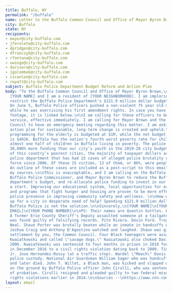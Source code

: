 ```yaml
---
title: Buffalo, NY
permalink: "/buffalo"
name: Letter to the Buffalo Common Council and Office of Mayor Byron Brown
city: Buffalo
state: NY
recipients:
- mayor@city-buffalo.com
- jferoleto@city-buffalo.com
- dpridgen@city-buffalo.com
- dfranczyk@city-buffalo.com
- rfontana@city-buffalo.com
- uwingo@city-buffalo.com
- darivera@city-buffalo.com
- jgolombek@city-buffalo.com
- cscanlon@city-buffalo.com
- rwyatt@city-buffalo.com
subject: Buffalo Police Department Budget Reform and Action Plan
body: "To the Buffalo Common Council and Office of Mayor Byron Brown,\n\nMy name is
  [YOUR NAME] and I am a resident of [YOUR NEIGHBORHOOD]. I am imploring you to meaningfully
  restrict the Buffalo Police Department's $121.9 million dollar budget immediately.
  On June 5, Buffalo Police officers pushed a non-violent 75 year old man to the ground
  while he was exercising his first amendment rights. In case you have not seen the
  footage, it is linked below.\n\nI am calling for these officers to be removed from
  service, effective immediately. I am calling for Mayor Brown and the Buffalo Common
  Council to have an emergency meeting regarding this matter. I am asking that an
  action plan for sustainable, long-term change is created and upheld.\n\nRecreational
  programming for the elderly is budgeted at $1M, while the net budget for youth programs
  is $401K. Buffalo has the nation's fourth worst poverty rate for children, with
  almost one half of children in Buffalo living in poverty. The police were allocated
  30,000% more funding than our city’s youth in the 2019-20 city budget.\n\nIn one
  of this country’s poorest cities, the majority of taxpayer dollars are funding a
  police department that has had 15 cases of alleged police brutality or excessive
  force since 2006. Of those 15 victims, 13 of them, or 86%, were people of color.
  An outline of these cases are included as a post-script to this email, alongside
  my sources.\n\nThis is unacceptable, and I am calling on the Buffalo Common Council,
  Buffalo Police Commissioner, and Mayor Byron Brown to reduce the Buffalo Police
  department's budget, and re-allocate police funding to invest in our community--as
  a start. Improving our educational system, local opportunities for economic growth,
  and programs that fight hunger and housing are proven to be more effective than
  police presence in improving community safety and wellness. \n\nHow will you show
  up for a city in desperate need of help? Spending $121.9 million dollars on the
  Buffalo Police is not the solution.\n\nSincerely,\n[YOUR NAME]\n[YOUR ADDRESS]\n[YOUR
  EMAIL]\n[YOUR PHONE NUMBER]\n\nPS: Their names are Quentin Suttles. Wilson Morales.
  A former Erie County Sheriff's Deputy assaulted someone at a tailgate party and
  was found guilty of falsifying records. Pito Rivera. Devin Ford. Troy Hodge. Marcus
  Neal. Shaun Porter was brutally beaten while an inmate in handcuffs while officers
  Joshua Craig and Anthony D'Agostino watched and laughed. Shaun was given a $300,000
  settlement by you, the Common Council. Four Black teenagers were assaulted by Gregory
  Kwaiatkowski and called \"savage dogs.\" Kwaiatowski also choked David N. Mack in
  2006. Kwaiatkowski was sentenced to four months in prison in 2018 for pleading guilty
  in December 2016 to a civil rights violation dating back to 2009. Timothy Stanton,
  Jr. Jose Hernandez-Rossy (at a traffic stop). Wardel \"Meech\" Davis, who died in
  police custody. National Air Guardsman William Sager who was handcuffed while unconscious
  and later died. John T. Willet, a Black man, was kicked and slapped while handcuffed
  on the ground by Buffalo Police officer John Cirulli, who was sentenced to a year
  of probation. Cirulli resigned and pleaded guilty to two federal misdemeanor civil
  rights violations earlier in 2014.\n\nSources --\nhttps://www.cnn.com/2020/06/05/us/buffalo-police-suspension-shoving-man-trnd/index.html\nhttps://www.bizjournals.com/buffalo/news/2019/01/15/buffalo-posts-the-nations-fourth-worst-poverty.html\nhttps://buffalonews.com/2020/01/01/lagging-in-2020-buffalo-needs-to-close-gaps-to-prosper-by-2030/\nhttps://www.wkbw.com/news/i-team/15-cases-of-alleged-police-brutality-excessive-force-in-wny-since-2006\nhttps://www.joincampaignzero.org/"
layout: email
---
```


